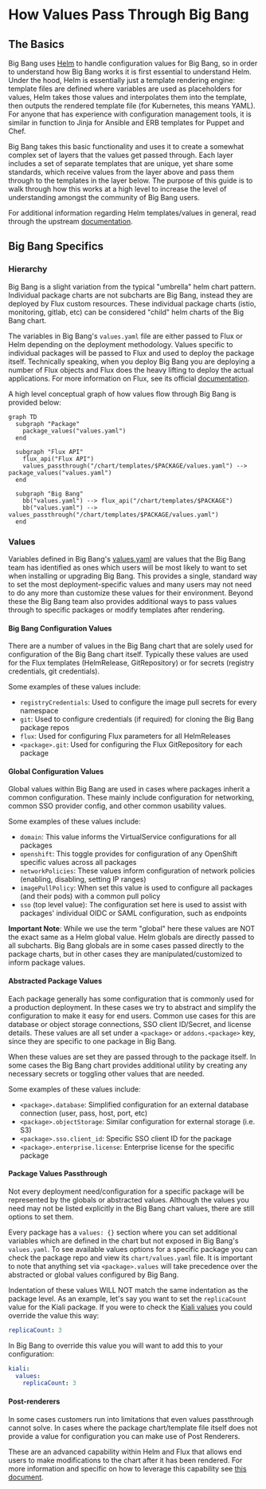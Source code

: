 # How Values Pass Through Big Bang

## The Basics

Big Bang uses [Helm](https://helm.sh/) to handle configuration values for Big Bang, so in order to understand how Big Bang works it is first essential to understand Helm. Under the hood, Helm is essentially just a template rendering engine: template files are defined where variables are used as placeholders for values, Helm takes those values and interpolates them into the template, then outputs the rendered template file (for Kubernetes, this means YAML). For anyone that has experience with configuration management tools, it is similar in function to Jinja for Ansible and ERB templates for Puppet and Chef.

Big Bang takes this basic functionality and uses it to create a somewhat complex set of layers that the values get passed through. Each layer includes a set of separate templates that are unique, yet share some standards, which receive values from the layer above and pass them through to the templates in the layer below. The purpose of this guide is to walk through how this works at a high level to increase the level of understanding amongst the community of Big Bang users.

For additional information regarding Helm templates/values in general, read through the upstream [documentation](https://helm.sh/docs/topics/charts/#templates-and-values).

## Big Bang Specifics

### Hierarchy

Big Bang is a slight variation from the typical "umbrella" helm chart pattern. Individual package charts are not subcharts are Big Bang, instead they are deployed by Flux custom resources. These individual package charts (istio, monitoring, gitlab, etc) can be considered "child" helm charts of the Big Bang chart.

The variables in Big Bang's `values.yaml` file are either passed to Flux or Helm depending on the deployment methodology. Values specific to individual packages will be passed to Flux and used to deploy the package itself. Technically speaking, when you deploy Big Bang you are deploying a number of Flux objects and Flux does the heavy lifting to deploy the actual applications. For more information on Flux, see its official [documentation](https://fluxcd.io/docs/components/).

A high level conceptual graph of how values flow through Big Bang is provided below:

```mermaid
graph TD
  subgraph "Package"
    package_values("values.yaml")
  end

  subgraph "Flux API"
    flux_api("Flux API")
    values_passthrough("/chart/templates/$PACKAGE/values.yaml") --> package_values("values.yaml")
  end

  subgraph "Big Bang"
    bb("values.yaml") --> flux_api("/chart/templates/$PACKAGE")
    bb("values.yaml") --> values_passthrough("/chart/templates/$PACKAGE/values.yaml")
  end
```

### Values

Variables defined in Big Bang's [values.yaml](/chart/values.yaml) are values that the Big Bang team has identified as ones which users will be most likely to want to set when installing or upgrading Big Bang. This provides a single, standard way to set the most deployment-specific values and many users may not need to do any more than customize these values for their environment. Beyond these the Big Bang team also provides additional ways to pass values through to specific packages or modify templates after rendering. 

#### Big Bang Configuration Values

There are a number of values in the Big Bang chart that are solely used for configuration of the Big Bang chart itself. Typically these values are used for the Flux templates (HelmRelease, GitRepository) or for secrets (registry credentials, git credentials).

Some examples of these values include:
- `registryCredentials`: Used to configure the image pull secrets for every namespace
- `git`: Used to configure credentials (if required) for cloning the Big Bang package repos
- `flux`: Used for configuring Flux parameters for all HelmReleases
- `<package>.git`: Used for configuring the Flux GitRepository for each package

#### Global Configuration Values


Global values within Big Bang are used in cases where packages inherit a common configuration. These mainly include configuration for networking, common SSO provider config, and other common usability values.

Some examples of these values include:
- `domain`: This value informs the VirtualService configurations for all packages
- `openshift`: This toggle provides for configuration of any OpenShift specific values across all packages
- `networkPolicies`: These values inform configuration of network policies (enabling, disabling, setting IP ranges)
- `imagePullPolicy`: When set this value is used to configure all packages (and their pods) with a common pull policy
- `sso` (top level value): The configuration set here is used to assist with packages' individual OIDC or SAML configuration, such as endpoints

**Important Note**: While we use the term "global" here these values are NOT the exact same as a Helm global value. Helm globals are directly passed to all subcharts. Big Bang globals are in some cases passed directly to the package charts, but in other cases they are manipulated/customized to inform package values.

#### Abstracted Package Values

Each package generally has some configuration that is commonly used for a production deployment. In these cases we try to abstract and simplify the configuration to make it easy for end users. Common use cases for this are database or object storage connections, SSO client ID/Secret, and license details. These values are all set under a `<package>` or `addons.<package>` key, since they are specific to one package in Big Bang.

When these values are set they are passed through to the package itself. In some cases the Big Bang chart provides additional utility by creating any necessary secrets or toggling other values that are needed.

Some examples of these values include:
- `<package>.database`: Simplified configuration for an external database connection (user, pass, host, port, etc)
- `<package>.objectStorage`: Similar configuration for external storage (i.e. S3)
- `<package>.sso.client_id`: Specific SSO client ID for the package
- `<package>.enterprise.license`: Enterprise license for the specific package

#### Package Values Passthrough

Not every deployment need/configuration for a specific package will be represented by the globals or abstracted values. Although the values you need may not be listed explicitly in the Big Bang chart values, there are still options to set them.

Every package has a `values: {}` section where you can set additional variables which are defined in the chart but not exposed in Big Bang's `values.yaml`. To see available values options for a specific package you can check the package repo and view its `chart/values.yaml` file. It is important to note that anything set via `<package>.values` will take precedence over the abstracted or global values configured by Big Bang.

Indentation of these values WILL NOT match the same indentation as the package level. As an example, let's say you want to set the `replicaCount` value for the Kiali package. If you were to check the [Kiali values](https://repo1.dso.mil/platform-one/big-bang/apps/core/kiali/-/blob/c1d7cfcde20b7778b34ef909f49fc9e7cd2f7ec7/chart/values.yaml#L41) you could override the value this way:

```yaml
replicaCount: 3
```

In Big Bang to override this value you will want to add this to your configuration:

```yaml
kiali:
  values:
    replicaCount: 3
```

#### Post-renderers

In some cases customers run into limitations that even values passthrough cannot solve. In cases where the package chart/template file itself does not provide a value for configuration you can make use of Post Renderers.

These are an advanced capability within Helm and Flux that allows end users to make modifications to the chart after it has been rendered. For more information and specific on how to leverage this capability see [this document](/docs/postrenderers.md).
